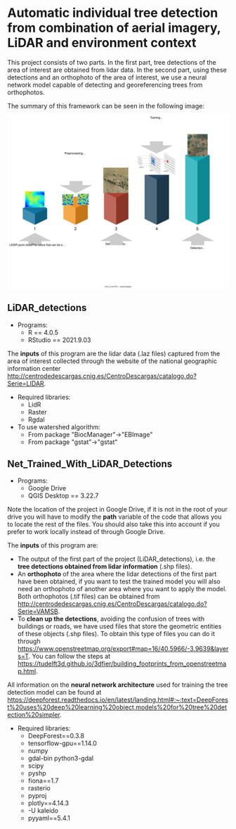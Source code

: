 # Automatic individual tree detection from combination of aerial imagery, LiDAR and environment context
This project consists of two parts. In the first part, tree detections of the area of interest are obtained from lidar data. In the second part, using these detections and an orthophoto of the area of interest, we use a neural network model capable of detecting and georeferencing trees from orthophotos. 

The summary of this framework can be seen in the following image: 


![Framework Logo](/framework.svg "Framework")



## LiDAR_detections
 * Programs:
    * R == 4.0.5
    * RStudio == 2021.9.03
   
   
The **inputs** of this program are the lidar data (.laz files) captured from the area of interest collected through the website of the national geographic information center http://centrodedescargas.cnig.es/CentroDescargas/catalogo.do?Serie=LIDAR.


* Required libraries:
   * LidR
   * Raster
   * Rgdal
* To use watershed algorithm:
   * From package "BiocManager"->"EBImage"
   * From package "gstat"->"gstat"    
    
    
## Net_Trained_With_LiDAR_Detections
* Programs:
   * Google Drive
   * QGIS Desktop == 3.22.7


Note the location of the project in Google Drive, if it is not in the root of your drive you will have to modify the **path** variable of the code that allows you to locate the rest of the files.
You should also take this into account if you prefer to work locally instead of through Google Drive. 

The **inputs** of this program are:
* The output of the first part of the project (LiDAR_detections), i.e. the **tree detections obtained from lidar information** (.shp files).
* An **orthophoto** of the area where the lidar detections of the first part have been obtained, if you want to test the trained model you will also need an orthophoto of another area where you want to apply the model. Both orthophotos (.tif files) can be obtained from http://centrodedescargas.cnig.es/CentroDescargas/catalogo.do?Serie=VAMSB. 
* To **clean up the detections**, avoiding the confusion of trees with buildings or roads, we have used files that store the geometric entities of these objects (.shp files). To obtain this type of files you can do it through https://www.openstreetmap.org/export#map=16/40.5966/-3.9639&layers=T. You can follow the steps at https://tudelft3d.github.io/3dfier/building_footprints_from_openstreetmap.html.

All information on the **neural network architecture** used for training the tree detection model can be found at https://deepforest.readthedocs.io/en/latest/landing.html#:~:text=DeepForest%20uses%20deep%20learning%20object,models%20for%20tree%20detection%20simpler.

   
* Required libraries:
   * DeepForest==0.3.8
   * tensorflow-gpu==1.14.0
   * numpy
   * gdal-bin python3-gdal
   * scipy
   * pyshp
   * fiona==1.7
   * rasterio
   * pyproj
   * plotly==4.14.3
   * -U kaleido
   * pyyaml==5.4.1
